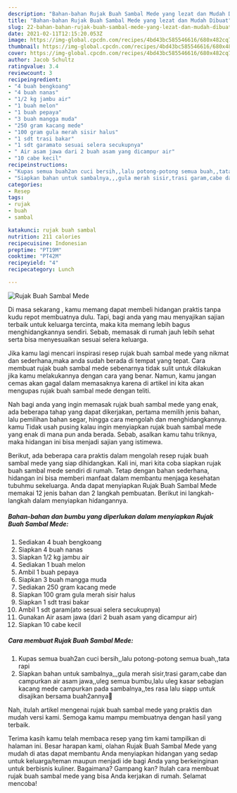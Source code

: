 ```yaml
---
description: "Bahan-bahan Rujak Buah Sambal Mede yang lezat dan Mudah Dibuat"
title: "Bahan-bahan Rujak Buah Sambal Mede yang lezat dan Mudah Dibuat"
slug: 22-bahan-bahan-rujak-buah-sambal-mede-yang-lezat-dan-mudah-dibuat
date: 2021-02-11T12:15:20.053Z
image: https://img-global.cpcdn.com/recipes/4bd43bc585546616/680x482cq70/rujak-buah-sambal-mede-foto-resep-utama.jpg
thumbnail: https://img-global.cpcdn.com/recipes/4bd43bc585546616/680x482cq70/rujak-buah-sambal-mede-foto-resep-utama.jpg
cover: https://img-global.cpcdn.com/recipes/4bd43bc585546616/680x482cq70/rujak-buah-sambal-mede-foto-resep-utama.jpg
author: Jacob Schultz
ratingvalue: 3.4
reviewcount: 3
recipeingredient:
- "4 buah bengkoang"
- "4 buah nanas"
- "1/2 kg jambu air"
- "1 buah melon"
- "1 buah pepaya"
- "3 buah mangga muda"
- "250 gram kacang mede"
- "100 gram gula merah sisir halus"
- "1 sdt trasi bakar"
- "1 sdt garamato sesuai selera secukupnya"
- " Air asam jawa dari 2 buah asam yang dicampur air"
- "10 cabe kecil"
recipeinstructions:
- "Kupas semua buah2an cuci bersih,,lalu potong-potong semua buah,,tata rapi"
- "Siapkan bahan untuk sambalnya,,,gula merah sisir,trasi garam,cabe dan campurkan air asam jawa,,uleg semua bumbu,lalu uleg kasar sebagian kacang mede campurkan pada sambalnya,,tes rasa lalu siapp untuk disajikan bersama buah2annya🤗"
categories:
- Resep
tags:
- rujak
- buah
- sambal

katakunci: rujak buah sambal 
nutrition: 211 calories
recipecuisine: Indonesian
preptime: "PT19M"
cooktime: "PT42M"
recipeyield: "4"
recipecategory: Lunch

---
```



![Rujak Buah Sambal Mede](https://img-global.cpcdn.com/recipes/4bd43bc585546616/680x482cq70/rujak-buah-sambal-mede-foto-resep-utama.jpg)

Di masa  sekarang , kamu memang dapat membeli hidangan praktis tanpa kudu repot membuatnya dulu. Tapi, bagi anda yang mau menyajikan sajian terbaik untuk keluarga tercinta, maka kita memang lebih bagus menghidangkannya sendiri. Sebab, memasak di rumah jauh lebih sehat serta bisa menyesuaikan sesuai selera keluarga.

Jika kamu lagi mencari inspirasi resep rujak buah sambal mede yang nikmat dan sederhana,maka anda sudah berada di tempat yang tepat. Cara membuat rujak buah sambal mede  sebenarnya tidak sulit untuk dilakukan jika kamu melakukannya dengan cara yang benar. Namun, kamu jangan cemas akan gagal dalam memasaknya 
karena di artikel ini kita akan mengupas rujak buah sambal mede dengan teliti.  



Nah bagi anda yang ingin memasak rujak buah sambal mede yang enak, ada beberapa tahap yang dapat dikerjakan, pertama memilih jenis bahan, lalu pemilihan bahan segar, hingga cara mengolah dan menghidangkannya. kamu Tidak usah pusing kalau ingin menyiapkan rujak buah sambal mede yang enak di mana pun anda berada. Sebab, asalkan kamu  tahu triknya, maka hidangan ini bisa menjadi sajian yang istimewa.

Berikut, ada beberapa cara praktis  dalam mengolah resep rujak buah sambal mede yang siap dihidangkan. Kali ini, mari kita coba siapkan rujak buah sambal mede sendiri di rumah. Tetap dengan bahan sederhana, hidangan ini bisa memberi manfaat dalam membantu menjaga kesehatan tubuhmu sekeluarga. Anda dapat menyiapkan Rujak Buah Sambal Mede memakai 12 jenis bahan dan 2 langkah pembuatan. Berikut ini langkah-langkah dalam menyiapkan hidangannya.

<!--inarticleads1-->

##### Bahan-bahan dan bumbu yang diperlukan dalam menyiapkan Rujak Buah Sambal Mede:

1. Sediakan 4 buah bengkoang
1. Siapkan 4 buah nanas
1. Siapkan 1/2 kg jambu air
1. Sediakan 1 buah melon
1. Ambil 1 buah pepaya
1. Siapkan 3 buah mangga muda
1. Sediakan 250 gram kacang mede
1. Siapkan 100 gram gula merah sisir halus
1. Siapkan 1 sdt trasi bakar
1. Ambil 1 sdt garam(ato sesuai selera secukupnya)
1. Gunakan  Air asam jawa (dari 2 buah asam yang dicampur air)
1. Siapkan 10 cabe kecil




<!--inarticleads2-->

##### Cara membuat Rujak Buah Sambal Mede:

1. Kupas semua buah2an cuci bersih,,lalu potong-potong semua buah,,tata rapi
1. Siapkan bahan untuk sambalnya,,,gula merah sisir,trasi garam,cabe dan campurkan air asam jawa,,uleg semua bumbu,lalu uleg kasar sebagian kacang mede campurkan pada sambalnya,,tes rasa lalu siapp untuk disajikan bersama buah2annya🤗




Nah, itulah artikel mengenai  rujak buah sambal mede  yang praktis dan mudah versi kami. Semoga kamu mampu membuatnya dengan hasil yang terbaik. 

Terima kasih kamu telah membaca resep yang tim kami tampilkan di halaman ini. Besar harapan kami, olahan  Rujak Buah Sambal Mede yang mudah di atas dapat membantu Anda menyiapkan hidangan yang sedap untuk keluarga/teman maupun menjadi ide bagi Anda yang berkeinginan untuk berbisnis kuliner. Bagaimana? Gampang kan? Itulah cara membuat rujak buah sambal mede yang bisa Anda kerjakan di rumah. Selamat mencoba!

